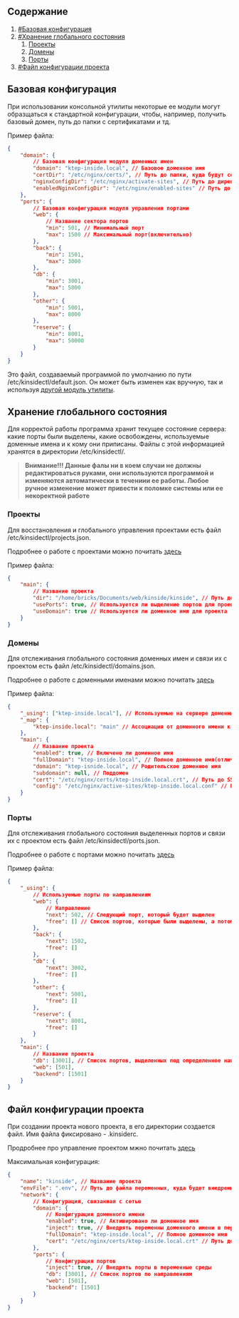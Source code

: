 ## Содержание

1. [#Базовая конфигурация](#базовая-конфигурация)
2. [#Хранение глобального состояния](#хранение-глобального-состояния)
   1. [Проекты](#проекты)
   2. [Домены](#домены)
   3. [Порты](#порты)
3. [#Файл конфигурации проекта](#файл-конфигурации-проекта)

## Базовая конфигурация

При использовании консольной утилиты некоторые ее модули могут образщаться к стандартной конфигурации, чтобы, например, получить базовый домен, путь до папки с сертификатами и тд.

Пример файла:

```json
{
	"domain": {
		// Базовая конфигурация модуля доменных имен
		"domain": "ktep-inside.local", // Базовое доменное имя
		"certDir": "/etc/nginx/certs/", // Путь до папки, куда будут сохраняться сертификаты
		"nginxConfigDir": "/etc/nginx/activate-sites", // Путь до директории, куда будут сохранятся конфигурации для доменных имен
		"enabledNginxConfigDir": "/etc/nginx/enabled-sites" // Путь до директории, куда будут активироваться конфигурации
	},
	"ports": {
		// Базовая конфигурация модуля управления портами
		"web": {
			// Название сектора портов
			"min": 501, // Минимальный порт
			"max": 1500 // Максимальный порт(включительно)
		},
		"back": {
			"min": 1501,
			"max": 3000
		},
		"db": {
			"min": 3001,
			"max": 5000
		},
		"other": {
			"min": 5001,
			"max": 8000
		},
		"reserve": {
			"min": 8001,
			"max": 50000
		}
	}
}
```

Это файл, создаваемый программой по умолчанию по пути /etc/kinsidectl/default.json. Он может быть изменен как вручную, так и используя [другой модуль утилиты](<./Управление-конфигурацией(config).md>).

## Хранение глобального состояния

Для корректой работы программа хранит текущее состояние сервера: какие порты были выделены, какие освобождены, используемые доменные имена и к кому они приписаны. Файлы с этой информацией хранятся в директории /etc/kinsidectl/.

> **Внимание!!! Данные фалы ни в коем случаи не должны редактироваться руками, они используются программой и изменяются автоматически в течениии ее работы. Любое ручное изменение может привести к поломке системы или ее некоректной работе**

### Проекты

Для восстановления и глобального управления проектами есть файл /etc/kinsidectl/projects.json.

Подробнее о работе с проектами можно почитать [здесь](<./Управление проектами(project).md>)

Пример файла:

```json
{
	"main": {
		// Название проекта
		"dir": "/home/bricks/Documents/web/kinside/kinside", // Путь до директории проекта
		"usePorts": true, // Используется ли выделение портов для проекта
		"useDomain": true // Используется ли доменное имя для проекта
	}
}
```

### Домены

Для отслеживания глобального состояния доменных имен и связи их с проектом есть файл /etc/kinsidectl/domains.json.

Подробнее о работе с доменными именами можно почитать [здесь](<./Работа с доменными именами(domain).md>)

Пример файла:

```json
{
	"_using": ["ktep-inside.local"], // Используемые на сервере доменные имена
	"_map": {
		"ktep-inside.local": "main" // Ассоциация от доменного имени к названию проекта
	},
	"main": {
		// Название проекта
		"enabled": true, // Включено ли доменное имя
		"fullDomain": "ktep-inside.local", // Полное доменное имя(отличается от обыного, если указан поддомен). Именно оно используется в конфигурации
		"domain": "ktep-isnide.local", // Родительское доменное имя
		"subdomain": null, // Поддомен
		"cert": "/etc/nginx/certs/ktep-inside.local.crt", // Путь до SSL сертификата
		"config": "/etc/nginx/active-sites/ktep-inside.local.conf" // Путь до конфигурации глобального nginx для этого домена
	}
}
```

### Порты

Для отслеживания глобального состояния выделенных портов и связи их с проектом есть файл /etc/kinsidectl/ports.json.

Подробнее о работе с портами можно почитать [здесь](<./Работа-с-портами(ports).md>)

Пример файла:

```json
{
	"_using": {
		// Используемые порты по направлениям
		"web": {
			// Направление
			"next": 502, // Следующий порт, который будет выделен
			"free": [] // Список портов, которые были выделены, а потом освобождены. При выделение портов сначала берутся порты из этого списка
		},
		"back": {
			"next": 1502,
			"free": []
		},
		"db": {
			"next": 3002,
			"free": []
		},
		"other": {
			"next": 5001,
			"free": []
		},
		"reserve": {
			"next": 8001,
			"free": []
		}
	},
	"main": {
		// Название проекта
		"db": [3001], // Список портов, выделенных под определенное направление, в порядке выделения
		"web": [501],
		"backend": [1501]
	}
}
```

## Файл конфигурации проекта

При создании проекта нового проекта, в его директории создается файл. Имя файла фиксировано - .kinsiderc.

Продробнее про управление проектом мжно почитать [здесь](<./Управление-проектами(project).md>)

Максимальная конфигурация:

```json
{
	"name": "kinside", // Название проекта
	"envFile": ".env", // Путь до файла переменных, куда будет внедрены части конфига
	"network": {
		// Конфигурация, связанная с сетью
		"domain": {
			// Конфигурация доменного имени
			"enabled": true, // Активировано ли доменное имя
			"inject": true, // Внедрять переменны доменного имени в переменные среды
			"fullDomain": "ktep-inside.local", // Полное доменное имя
			"cert": "/etc/nginx/certs/ktep-inside.local.crt" // Путь до сертификата
		},
		"ports": {
			// Конфигурация портов
			"inject": true, // Внедрять порты в переменные среды
			"db": [3001], // Список портов по направлениям
			"web": [501],
			"backend": [1501]
		}
	}
}
```
